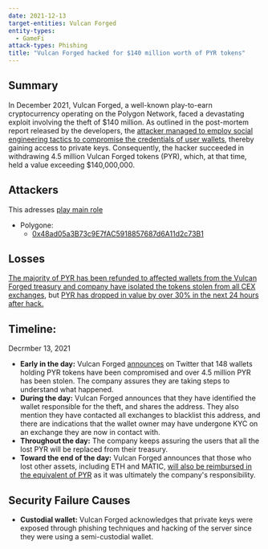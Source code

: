 ```yaml
---
date: 2021-12-13
target-entities: Vulcan Forged
entity-types:
  - GameFi
attack-types: Phishing
title: "Vulcan Forged hacked for $140 million worth of PYR tokens"
---
```


## Summary

In December 2021, Vulcan Forged, a well-known play-to-earn cryptocurrency operating on the Polygon Network, faced a devastating exploit involving the theft of $140 million. As outlined in the post-mortem report released by the developers, the [attacker managed to employ social engineering tactics to compromise the credentials of user wallets](https://twitter.com/VulcanForged/status/1470323775988240387), thereby gaining access to private keys. Consequently, the hacker succeeded in withdrawing 4.5 million Vulcan Forged tokens (PYR), which, at that time, held a value exceeding $140,000,000.

## Attackers

This adresses [play main role](https://twitter.com/VulcanForged/status/1470206092286345219)

- Polygone:
  - [0x48ad05a3B73c9E7fAC5918857687d6A11d2c73B1](https://polygonscan.com/address/0x48ad05a3B73c9E7fAC5918857687d6A11d2c73B1)

## Losses

[The majority of PYR has been refunded to affected wallets from the Vulcan Forged treasury and company have isolated the tokens stolen from all CEX exchanges](https://twitter.com/VulcanForged/status/1470365117774770180), but [PYR has dropped in value by over 30% in the next 24 hours after hack.](https://www.tradingview.com/x/kRKHypFp/)

## Timeline:

Decrmber 13, 2021

- **Early in the day:** Vulcan Forged [announces](https://twitter.com/VulcanForged/status/1470201106626224140) on Twitter that 148 wallets holding PYR tokens have been compromised and over 4.5 million PYR has been stolen. The company assures they are taking steps to understand what happened.
- **During the day:** Vulcan Forged announces that they have identified the wallet responsible for the theft, and shares the address. They also mention they have contacted all exchanges to blacklist this address, and there are indications that the wallet owner may have undergone KYC on an exchange they are now in contact with.
- **Throughout the day:** The company keeps assuring the users that all the lost PYR will be replaced from their treasury.
- **Toward the end of the day:** Vulcan Forged announces that those who lost other assets, including ETH and MATIC, [will also be reimbursed in the equivalent of PYR](https://twitter.com/VulcanForged/status/1470298466366730246) as it was ultimately the company's responsibility.

## Security Failure Causes

- **Custodial wallet:** Vulcan Forged acknowledges that private keys were exposed through phishing techniques and hacking of the server since they were using a semi-custodial wallet.
